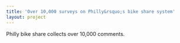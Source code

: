 ```yaml
---
title: 'Over 10,000 surveys on Philly&rsquo;s bike share system'
layout: project
---
```


Philly bike share collects over 10,000 comments.
